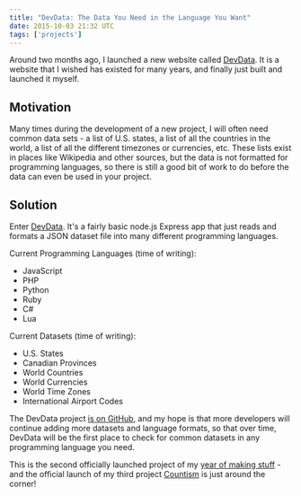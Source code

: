 ```yaml
---
title: "DevData: The Data You Need in the Language You Want"
date: 2015-10-03 21:32 UTC
tags: ['projects']
---
```


Around two months ago, I launched a new website called
[DevData](http://devdata.io). It is a website that I wished has existed for
many years, and finally just built and launched it myself.

## Motivation

Many times during the development of a new project, I will often
need common data sets - a list of U.S. states, a list of all the countries in
the world, a list of all the different timezones or currencies, etc. These
lists exist in places like Wikipedia and other sources, but the data is not
formatted for programming languages, so there is still a good bit of work to do
before the data can even be used in your project.

## Solution

Enter [DevData](http://devdata.io). It's a fairly basic node.js Express app
that just reads and formats a JSON dataset file into many different programming
languages.

Current Programming Languages (time of writing):

  * JavaScript
  * PHP
  * Python
  * Ruby
  * C#
  * Lua

Current Datasets (time of writing):

  * U.S. States
  * Canadian Provinces
  * World Countries
  * World Currencies
  * World Time Zones
  * International Airport Codes

The DevData project [is on GitHub](https://github.com/vlucas/devdata.io), and
my hope is that more developers will continue adding more datasets and language
formats, so that over time, DevData will be the first place to check for common
datasets in any programming language you need.

This is the second officially launched project of my [year of making
stuff](http://vancelucas.com/blog/year-of-making-stuff/) - and the official
launch of my third project [Countism](http://countism.com) is just around the
corner!

